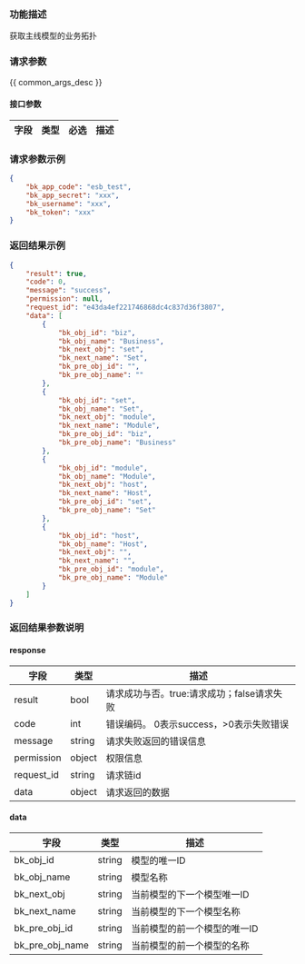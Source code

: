 ### 功能描述

获取主线模型的业务拓扑

### 请求参数

{{ common_args_desc }}

#### 接口参数

| 字段 | 类型 | 必选 | 描述 |
|----|----|----|----|

### 请求参数示例

```json
{
    "bk_app_code": "esb_test",
    "bk_app_secret": "xxx",
    "bk_username": "xxx",
    "bk_token": "xxx"
}
```

### 返回结果示例

```json
{
    "result": true,
    "code": 0,
    "message": "success",
    "permission": null,
    "request_id": "e43da4ef221746868dc4c837d36f3807",
    "data": [
        {
            "bk_obj_id": "biz",
            "bk_obj_name": "Business",
            "bk_next_obj": "set",
            "bk_next_name": "Set",
            "bk_pre_obj_id": "",
            "bk_pre_obj_name": ""
        },
        {
            "bk_obj_id": "set",
            "bk_obj_name": "Set",
            "bk_next_obj": "module",
            "bk_next_name": "Module",
            "bk_pre_obj_id": "biz",
            "bk_pre_obj_name": "Business"
        },
        {
            "bk_obj_id": "module",
            "bk_obj_name": "Module",
            "bk_next_obj": "host",
            "bk_next_name": "Host",
            "bk_pre_obj_id": "set",
            "bk_pre_obj_name": "Set"
        },
        {
            "bk_obj_id": "host",
            "bk_obj_name": "Host",
            "bk_next_obj": "",
            "bk_next_name": "",
            "bk_pre_obj_id": "module",
            "bk_pre_obj_name": "Module"
        }
    ]
}
```

### 返回结果参数说明

#### response

| 字段         | 类型     | 描述                         |
|------------|--------|----------------------------|
| result     | bool   | 请求成功与否。true:请求成功；false请求失败 |
| code       | int    | 错误编码。 0表示success，>0表示失败错误  |
| message    | string | 请求失败返回的错误信息                |
| permission | object | 权限信息                       |
| request_id | string | 请求链id                      |
| data       | object | 请求返回的数据                    |

#### data

| 字段                  | 类型     | 描述              |
|---------------------|--------|-----------------|
| bk_obj_id           | string | 模型的唯一ID         |
| bk_obj_name         | string | 模型名称            |
| bk_next_obj         | string | 当前模型的下一个模型唯一ID  |
| bk_next_name        | string | 当前模型的下一个模型名称    |
| bk_pre_obj_id       | string | 当前模型的前一个模型的唯一ID |
| bk_pre_obj_name     | string | 当前模型的前一个模型的名称   |
